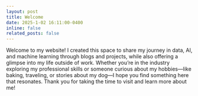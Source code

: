 ```yaml
---
layout: post
title: Welcome
date: 2025-1-02 16:11:00-0400
inline: false
related_posts: false
---
```


Welcome to my website! I created this space to share my journey in data, AI, and machine learning through blogs and projects, while also offering a glimpse into my life outside of work. Whether you’re in the industry exploring my professional skills or someone curious about my hobbies—like baking, traveling, or stories about my dog—I hope you find something here that resonates. Thank you for taking the time to visit and learn more about me!
